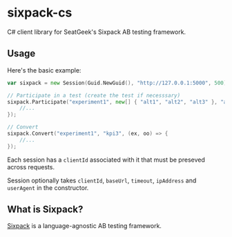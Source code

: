 # sixpack-cs

C# client library for SeatGeek's Sixpack AB testing framework.

## Usage

Here's the basic example:

```go
var sixpack = new Session(Guid.NewGuid(), "http://127.0.0.1:5000", 500);

// Participate in a test (create the test if necesssary)
sixpack.Participate("experiment1", new[] { "alt1", "alt2", "alt3" }, "alt2", (exception, o) => {
	//...
});

// Convert
sixpack.Convert("experiment1", "kpi3", (ex, oo) => {
	//...
});
```

Each session has a `clientId` associated with it that must be preseved across requests.

Session optionally takes `clientId`, `baseUrl`, `timeout`, `ipAddress` and `userAgent` in the constructor.

## What is Sixpack?

[Sixpack](http://sixpack.seatgeek.com/) is a language-agnostic AB testing framework.